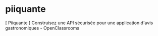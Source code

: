 # piiquante
[ Piiquante ] Construisez une API sécurisée pour une application d'avis gastronomiques - OpenClassrooms
